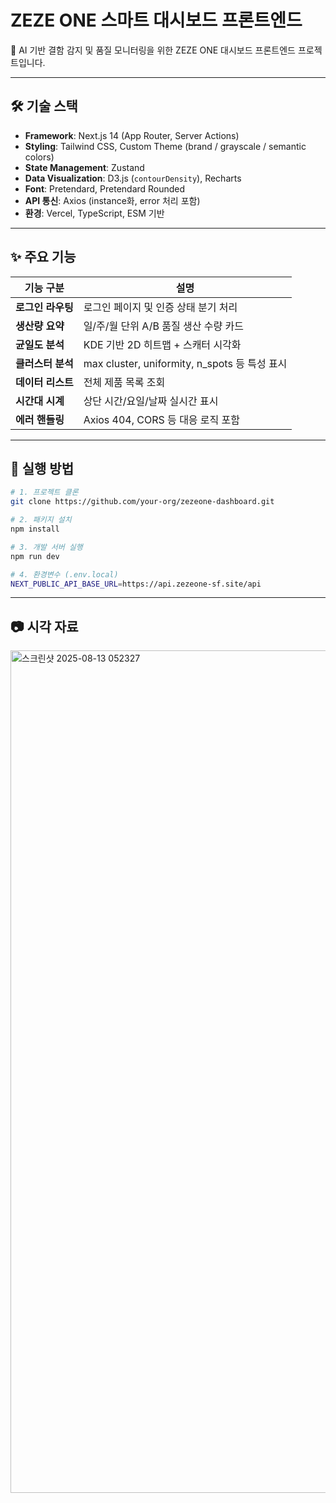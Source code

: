 # ZEZE ONE 스마트 대시보드 프론트엔드

📍 AI 기반 결함 감지 및 품질 모니터링을 위한 ZEZE ONE 대시보드 프론트엔드 프로젝트입니다.  

----


## 🛠️ 기술 스택

- **Framework**: Next.js 14 (App Router, Server Actions)
- **Styling**: Tailwind CSS, Custom Theme (brand / grayscale / semantic colors)
- **State Management**: Zustand
- **Data Visualization**: D3.js (`contourDensity`), Recharts
- **Font**: Pretendard, Pretendard Rounded
- **API 통신**: Axios (instance화, error 처리 포함)
- **환경**: Vercel, TypeScript, ESM 기반

---

## ✨ 주요 기능

| 기능 구분        | 설명 |
|------------------|------|
| **로그인 라우팅** | 로그인 페이지 및 인증 상태 분기 처리 |
| **생산량 요약**   | 일/주/월 단위 A/B 품질 생산 수량 카드 |
| **균일도 분석**   | KDE 기반 2D 히트맵 + 스캐터 시각화 |
| **클러스터 분석** | max cluster, uniformity, n_spots 등 특성 표시 |
| **데이터 리스트**   | 전체 제품 목록 조회 |
| **시간대 시계**   | 상단 시간/요일/날짜 실시간 표시 |
| **에러 핸들링**   | Axios 404, CORS 등 대응 로직 포함 |

---
## 🚀 실행 방법

```bash
# 1. 프로젝트 클론
git clone https://github.com/your-org/zezeone-dashboard.git

# 2. 패키지 설치
npm install

# 3. 개발 서버 실행
npm run dev

# 4. 환경변수 (.env.local)
NEXT_PUBLIC_API_BASE_URL=https://api.zezeone-sf.site/api
```



---

## 📷 시각 자료

<img width="2560" height="1348" alt="스크린샷 2025-08-13 052327" src="https://github.com/user-attachments/assets/7958f2da-e5da-4c2d-97e9-303c8fe2af92" />
